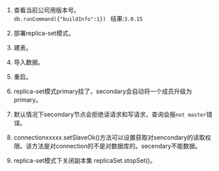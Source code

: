 1. 查看当前公司用版本号。  
`db.runCommand({"buildInfo":1}) `   结果:`3.0.15`        
1. 部署replica-set模式。    
1. 建表。   
1. 导入数据。   
1. 重启。   









1. replica-set模式primary挂了，secondary会自动将一个成员升级为primary。  
1. 默认情况下secondary节点会拒绝读请求和写请求，查询会报`not master`错误。   
1. connectionxxxxx.setSlaveOk()方法可以设置获取对sencondary的读取权限。该方法是对connection的不是对数据库的。secendary不能数据。   
1. replica-set模式下关闭副本集  replicaSet.stopSet()。   
